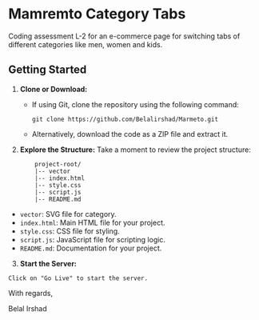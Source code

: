 # Mamremto Category Tabs

Coding assessment L-2 for an e-commerce page for switching tabs of different categories like men, women and kids.

## Getting Started

1.  **Clone or Download:**

    - If using Git, clone the repository using the following command:
      ```
      git clone https://github.com/Belalirshad/Marmeto.git
      ```
    - Alternatively, download the code as a ZIP file and extract it.

2.  **Explore the Structure:**
    Take a moment to review the project structure:

            project-root/
            |-- vector
            |-- index.html
            |-- style.css
            |-- script.js
            |-- README.md

- `vector`: SVG file for category.
- `index.html`: Main HTML file for your project.
- `style.css`: CSS file for styling.
- `script.js`: JavaScript file for scripting logic.
- `README.md`: Documentation for your project.

3. **Start the Server:**

```
Click on "Go Live" to start the server.
```

With regards,

Belal Irshad
